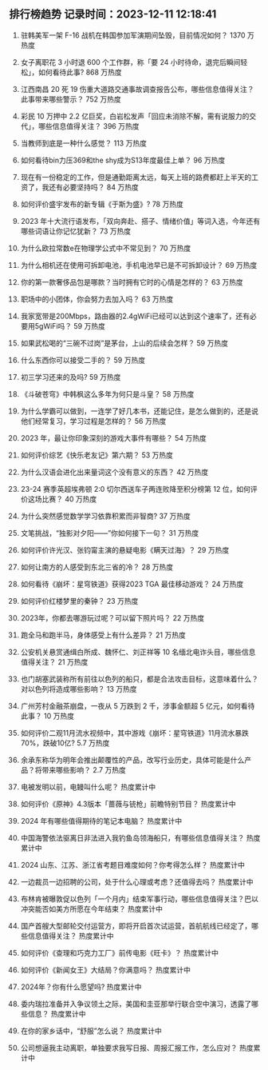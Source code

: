 
## 排行榜趋势 记录时间：2023-12-11 12:18:41
  
  1. 驻韩美军一架 F-16 战机在韩国参加军演期间坠毁，目前情况如何？ 1370 万热度
    
  2. 女子离职花 3 小时退 600 个工作群，称「要 24 小时待命，退完后瞬间轻松」，如何看待此事? 868 万热度
    
  3. 江西南昌 20 死 19 伤重大道路交通事故调查报告公布，哪些信息值得关注？此事带来哪些警示？ 752 万热度
    
  4. 彩民 10 万押中 2.2 亿巨奖，白岩松发声「回应未消除不解，需有说服力的交代」，哪些信息值得关注？ 396 万热度
    
  5. 当教师到底是一种什么感觉？ 113 万热度
    
  6. 如何看待bin力压369和the shy成为S13年度最佳上单？ 96 万热度
    
  7. 现在有一份稳定的工作，但是通勤距离太远，每天上班的路费都赶上半天的工资了，我还有必要坚持吗？ 84 万热度
    
  8. 如何评价盛宇发布的新专辑《于斯为盛》? 78 万热度
    
  9. 2023 年十大流行语发布，「双向奔赴、搭子、情绪价值」等词入选，今年还有哪些词语让你记忆犹新？ 73 万热度
    
  10. 为什么欧拉常数e在物理学公式中不常见到？ 70 万热度
    
  11. 为什么相机还在使用可拆卸电池，手机电池早已是不可拆卸设计？ 69 万热度
    
  12. 你的第一款奢侈品包是哪款？当时拥有它时的心情是怎样的？ 63 万热度
    
  13. 职场中的小团体，你会努力去加入吗？ 63 万热度
    
  14. 我家宽带是200Mbps，路由器的2.4gWiFi已经可以达到这个速率了，还有必要用5gWiFi吗？ 59 万热度
    
  15. 如果武松喝的“三碗不过岗”是茅台，上山的后续会怎样？ 59 万热度
    
  16. 什么东西你可以接受二手的？ 59 万热度
    
  17. 初三学习还来的及吗? 59 万热度
    
  18. 《斗破苍穹》中韩枫这么多年为何只是斗皇？ 58 万热度
    
  19. 为什么学霸可以做到，一连学了好几本书，还能记住，是怎么做到的，还是说他们经常复习，学习过程是怎样的？ 56 万热度
    
  20. 2023 年，最让你印象深刻的游戏大事件有哪些？ 54 万热度
    
  21. 如何评价综艺《快乐老友记》第六期？ 53 万热度
    
  22. 为什么汉语会进化出来量词这个没有意义的东西？ 42 万热度
    
  23. 23-24 赛季英超埃弗顿 2:0 切尔西送车子两连败降至积分榜第 12 位，如何评价这场比赛？ 40 万热度
    
  24. 为什么突然感觉数学学习依靠积累而非智商? 37 万热度
    
  25. 文笔挑战，“独影对夕阳——”你如何接下一句？ 31 万热度
    
  26. 如何评价许光汉、张钧甯主演的悬疑电影《瞒天过海》？ 29 万热度
    
  27. 如何让南方的人感受到东北三省的冷？ 28 万热度
    
  28. 如何看待《崩坏：星穹铁道》获得2023 TGA 最佳移动游戏？ 24 万热度
    
  29. 如何评价红楼梦里的秦钟？ 23 万热度
    
  30. 2023年，你都去哪游玩过呢？可以留下照片吗？ 22 万热度
    
  31. 跑全马和跑半马，身体感受上有什么差异？ 21 万热度
    
  32. 公安机关悬赏通缉白所成、魏怀仁、刘正祥等 10 名缅北电诈头目，哪些信息值得关注？ 21 万热度
    
  33. 也门胡塞武装称所有前往以色列的船只，都是合法攻击目标，这意味着什么？对以色列将造成哪些影响？ 13 万热度
    
  34. 广州芳村金融茶崩盘，一夜从 5 万跌到 2 千，涉事金额超 5 亿元，如何看待此事？ 10 万热度
    
  35. 如何评价二观11月流水视频中，其中游戏《崩坏：星穹铁道》11月流水暴跌70%，跌破10亿? 5.7 万热度
    
  36. 余承东称华为明年会推出颠覆性的产品，改写行业历史，具体可能是什么产品？将带来哪些影响？ 2.7 万热度
    
  37. 电被发明以前，电鳗叫什么呢？ 热度累计中
    
  38. 如何评价《原神》4.3版本「蔷薇与铳枪」前瞻特别节目？ 热度累计中
    
  39. 2024 年有哪些值得期待的笔记本电脑？ 热度累计中
    
  40. 中国海警依法驱离日非法进入我钓鱼岛领海船只，有哪些信息值得关注？ 热度累计中
    
  41. 2024 山东、江苏、浙江省考题目难度如何？你考得怎么样？ 热度累计中
    
  42. 一边裁员一边招聘的公司，处于什么心理或考虑？还值得去吗？ 热度累计中
    
  43. 布林肯被曝敦促以色列「一个月内」结束军事行动，哪些信息值得关注？巴以冲突能否如美方所愿在今年结束？ 热度累计中
    
  44. 国产首艘大型邮轮交付运营方，即将开启首次试运营，首航航线已经定了，哪些信息值得关注？ 热度累计中
    
  45. 如何评价《查理和巧克力工厂》前传电影《旺卡》？ 热度累计中
    
  46. 如何评价《新闻女王》大结局？你满意吗？ 热度累计中
    
  47. 2024年？你有什么愿望吗? 热度累计中
    
  48. 委内瑞拉准备并入争议领土之际，美国和圭亚那举行联合空中演习，透露了哪些信息？ 热度累计中
    
  49. 在你的家乡话中，“舒服”怎么说？ 热度累计中
    
  50. 公司想逼我主动离职，单独要求我写日报、周报汇报工作，怎么应对？ 热度累计中
    